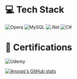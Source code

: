 
# 💻 Tech Stack

![Opera](https://img.shields.io/badge/Opera-FF1B2D?style=for-the-badge&logo=Opera&logoColor=white) ![MySQL](https://img.shields.io/badge/mysql-%2300f.svg?style=for-the-badge&logo=mysql&logoColor=white) ![.Net](https://img.shields.io/badge/.NET-5C2D91?style=for-the-badge&logo=.net&logoColor=white) ![C#](https://img.shields.io/badge/c%23-%23239120.svg?style=for-the-badge&logo=c-sharp&logoColor=white)

# 📖 Certifications

![Udemy](https://img.shields.io/badge/Udemy-A435F0?style=for-the-badge&logo=Udemy&logoColor=white) 


[![Anurag's GitHub stats](https://github-readme-stats.vercel.app/api?username=GustavoEyroff)](https://github.com/anuraghazra/github-readme-stats)
